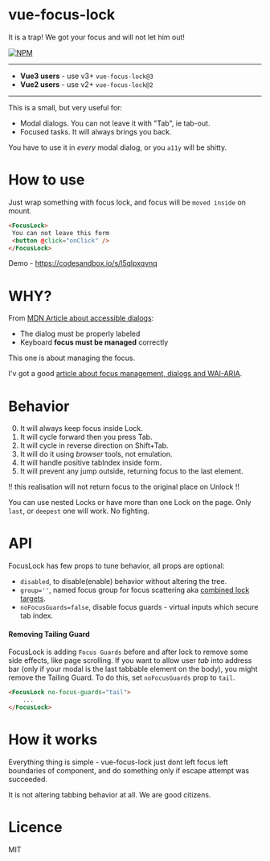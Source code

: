 # vue-focus-lock
It is a trap! We got your focus and will not let him out!

[![NPM](https://nodei.co/npm/vue-focus-lock.png?downloads=true&stars=true)](https://nodei.co/npm/vue-focus-lock/)

----

- __Vue3 users__ - use v3+ `vue-focus-lock@3`
- __Vue2 users__ - use v2+ `vue-focus-lock@2`

----

This is a small, but very useful for:
 - Modal dialogs. You can not leave it with "Tab", ie tab-out.
 - Focused tasks. It will always brings you back.
 
You have to use it in _every_ modal dialog, or you `a11y` will be shitty.
 
# How to use
Just wrap something with focus lock, and focus will be `moved inside` on mount.
```html
<FocusLock>
 You can not leave this form
 <button @click="onClick" />
</FocusLock> 
```
 Demo - https://codesandbox.io/s/l5qlpxqvnq

# WHY?
From [MDN Article about accessible dialogs](https://developer.mozilla.org/en-US/docs/Web/Accessibility/ARIA/ARIA_Techniques/Using_the_dialog_role):
 - The dialog must be properly labeled
 - Keyboard __focus must be managed__ correctly
 
This one is about managing the focus.

I'v got a good [article about focus management, dialogs and  WAI-ARIA](https://medium.com/@antonkorzunov/its-a-focus-trap-699a04d66fb5).    


# Behavior
 0. It will always keep focus inside Lock.
 1. It will cycle forward then you press Tab.
 2. It will cycle in reverse direction on Shift+Tab.
 3. It will do it using _browser_ tools, not emulation.
 4. It will handle positive tabIndex inside form.
 5. It will prevent any jump outside, returning focus to the last element.
 
 !! this realisation will not return focus  to the original place on Unlock !! 

You can use nested Locks or have more than one Lock on the page.
Only `last`, or `deepest` one will work. No fighting.

# API
 FocusLock has few props to tune behavior, all props are optional:
  - `disabled`, to disable(enable) behavior without altering the tree.
  - `group=''`, named focus group for focus scattering aka [combined lock targets](https://github.com/theKashey/vue-focus-lock/issues/2).
  - `noFocusGuards=false`, disable focus guards - virtual inputs which secure tab index.

#### Removing Tailing Guard
  FocusLock is adding `Focus Guards` before and after lock to remove some side effects, like page scrolling. 
  If you want to allow user _tab_ into address bar (only if your modal is the last tabbable element on the body), 
  you might remove the Tailing Guard. To do this, set `noFocusGuards` prop to `tail`.
```html
<FocusLock no-focus-guards="tail">
    ...
</FocusLock> 
```

# How it works
 Everything thing is simple - vue-focus-lock just dont left focus left boundaries of component, and
 do something only if escape attempt was succeeded.
 
 It is not altering tabbing behavior at all. We are good citizens.

# Licence
 MIT
 
 

